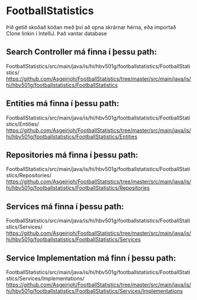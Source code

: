# FootballStatistics
Þið getið skoðað kóðan með því að opna skrárnar hérna, eða importað Clone linkin í IntelliJ. Það vantar database

## Search Controller má finna í þessu path:
FootballStatistics/src/main/java/is/hi/hbv501g/footballstatistics/FootballStatistics/
https://github.com/Asgeirjoh/FootballStatistics/tree/master/src/main/java/is/hi/hbv501g/footballstatistics/FootballStatistics

## Entities má finna í þessu path:
FootballStatistics/src/main/java/is/hi/hbv501g/footballstatistics/FootballStatistics/Entities/
https://github.com/Asgeirjoh/FootballStatistics/tree/master/src/main/java/is/hi/hbv501g/footballstatistics/FootballStatistics/Entities

## Repositories má finna í þessu path:
FootballStatistics/src/main/java/is/hi/hbv501g/footballstatistics/FootballStatistics/Repositories/
https://github.com/Asgeirjoh/FootballStatistics/tree/master/src/main/java/is/hi/hbv501g/footballstatistics/FootballStatistics/Repositories

## Services má finna í þessu path:
FootballStatistics/src/main/java/is/hi/hbv501g/footballstatistics/FootballStatistics/Services/
https://github.com/Asgeirjoh/FootballStatistics/tree/master/src/main/java/is/hi/hbv501g/footballstatistics/FootballStatistics/Services

## Service Implementation má finn í þessu path:
FootballStatistics/src/main/java/is/hi/hbv501g/footballstatistics/FootballStatistics/Services/Implementations/
https://github.com/Asgeirjoh/FootballStatistics/tree/master/src/main/java/is/hi/hbv501g/footballstatistics/FootballStatistics/Services/Implementations
